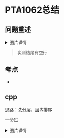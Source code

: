 # PTA1062总结

## 问题重述
<details><summary>图片详情</summary><img src="https://raw.githubusercontent.com/ednow/cloudimg/main/githubio/20210805202715.png" alt="找不到图片(Image not found)" onerror="this.onerror=null;this.src='https://gitee.com/ednow/cloudimg/raw/main/githubio/20210805202715.png';" /></details>

> 实测结尾有空行

## 考点
+ 



## cpp
思路：先分层，层内排序

一命过

<details><summary>图片详情</summary><img src="https://raw.githubusercontent.com/ednow/cloudimg/main/githubio/20210806000702.png" alt="找不到图片(Image not found)" onerror="this.onerror=null;this.src='https://gitee.com/ednow/cloudimg/raw/main/githubio/20210806000702.png';" /></details>
